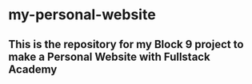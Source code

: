 # my-personal-website

## This is the repository for my Block 9 project to make a Personal Website with Fullstack Academy
